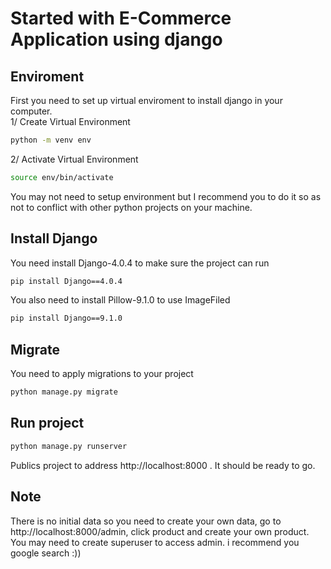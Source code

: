 # Started with E-Commerce Application using django
## Enviroment
First you need to set up virtual enviroment to install django in your computer.<br />
1/ Create Virtual Environment
```bash
python -m venv env
````
2/ Activate Virtual Environment
```bash
source env/bin/activate  
```
You may not need to setup environment but I recommend you to do it so as not to conflict with other python projects on your machine.

## Install Django
You need install Django-4.0.4 to make sure the project can run
```bash
pip install Django==4.0.4
```
You also need to install Pillow-9.1.0 to use ImageFiled
```bash
pip install Django==9.1.0
```
## Migrate
You need to apply migrations to your project
```bash
python manage.py migrate
```
## Run project
```bash
python manage.py runserver
```
Publics project to address http://localhost:8000 .
It should be ready to go.

## Note
There is no initial data so you need to create your own data, go to  http://localhost:8000/admin, click product and create your own product. You may need
to create superuser to access admin. i recommend you google search :))

